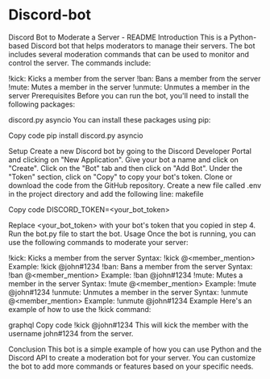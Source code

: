 # Discord-bot

Discord Bot to Moderate a Server - README
Introduction
This is a Python-based Discord bot that helps moderators to manage their servers. The bot includes several moderation commands that can be used to monitor and control the server. The commands include:

!kick: Kicks a member from the server
!ban: Bans a member from the server
!mute: Mutes a member in the server
!unmute: Unmutes a member in the server
Prerequisites
Before you can run the bot, you'll need to install the following packages:

discord.py
asyncio
You can install these packages using pip:
>>>>>>>>
Copy code
pip install discord.py asyncio
>>>>>>>>
Setup
Create a new Discord bot by going to the Discord Developer Portal and clicking on "New Application".
Give your bot a name and click on "Create".
Click on the "Bot" tab and then click on "Add Bot".
Under the "Token" section, click on "Copy" to copy your bot's token.
Clone or download the code from the GitHub repository.
Create a new file called .env in the project directory and add the following line:
makefile
>>>>>>
Copy code
DISCORD_TOKEN=<your_bot_token>
>>>>>>
Replace <your_bot_token> with your bot's token that you copied in step 4.
Run the bot.py file to start the bot.
Usage
Once the bot is running, you can use the following commands to moderate your server:

!kick: Kicks a member from the server
Syntax: !kick @<member_mention>
Example: !kick @john#1234
!ban: Bans a member from the server
Syntax: !ban @<member_mention>
Example: !ban @john#1234
!mute: Mutes a member in the server
Syntax: !mute @<member_mention>
Example: !mute @john#1234
!unmute: Unmutes a member in the server
Syntax: !unmute @<member_mention>
Example: !unmute @john#1234
Example
Here's an example of how to use the !kick command:

graphql
Copy code
!kick @john#1234
This will kick the member with the username john#1234 from the server.

Conclusion
This bot is a simple example of how you can use Python and the Discord API to create a moderation bot for your server. You can customize the bot to add more commands or features based on your specific needs.
